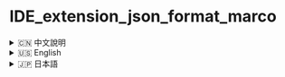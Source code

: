 # IDE_extension_json_format_marco

<details>
<summary>🇨🇳 中文說明</summary>

## EmEditor JSON 格式化巨集

本專案提供一個 EmEditor 巨集腳本，用於格式化 Visual Studio Code Extension 的 JSON 檔案。  
特點如下：

- 僅使用 ECMAScript ES2 支援的方法，兼容性高。
- 僅使用 if、for、switch 三種基本判斷式，程式碼簡潔。
- 不含偵錯檢查及訊息框，純粹專注於格式化功能。
- 可自訂縮排字元與縮排寬度。
- 適用於 EmEditor 巨集環境。

### 使用方式

1. 將 `VS_Code_Extension_JSON_format_v3.jsee` 巨集檔下載到本地端。
2. 於 EmEditor 中開啟要格式化的 JSON 檔案。
![JSON檔案格式化前](image/before_format.png)
3. 執行巨集檔，檔案內容即會自動格式化。
![JSON檔案格式化後](image/after_format.png)

### 注意事項

- 僅支援標準 JSON 格式，若原始檔有語法錯誤，巨集執行可能失敗。
- 本巨集無錯誤提示，如遇問題請確認 JSON 格式正確。

### 授權

本專案採用 [GNU General Public License v3.0](LICENSE)。

## 關於本巨集與 EmEditor 的關係

本巨集（macro script）為第三方用戶自製，僅設計於 EmEditor 編輯器環境下執行。  
本專案與 EmEditor 的開發公司或官方團隊無任何直接關聯，也未經官方背書或授權。

EmEditor 為 Emurasoft, Inc. 的註冊商標與著作權所有。  
本專案僅利用 EmEditor 公開之巨集功能或 API 進行擴充，未包含或修改任何 EmEditor 原始程式碼。

如需瞭解 EmEditor 之授權與使用規範，請參考 [EmEditor 官方網站](https://www.emeditor.com/)。

</details>

<details>
<summary>🇺🇸 English</summary>

## EmEditor JSON Formatting Macro

This project provides an EmEditor macro script for formatting JSON files, specifically for Visual Studio Code Extension JSON files.  
Features include:

- Uses only ECMAScript ES2 supported methods for maximum compatibility (EmEditor only supports up to incomplete ECMAScript 5.1, most properties or methods may not work properly).
- Only uses basic `if`, `for`, and `switch` statements, resulting in concise code (modern try_catch often causes macro errors).
- No file debugging or message dialogs (which may cause macro errors), as EmEditor's JavaScript support is incomplete.
- The initial values for indentation character (`indentChar`) and width (`indentSize`) are customizable.
- Designed for the EmEditor macro environment.

### Usage

1. Download the `VS_Code_Extension_JSON_format_v3.jsee` macro file to your local machine.  
   Place the macro file in the /Macros subfolder of your software directory. In the menu, select [Macro] -> [Customize] -> [Add], choose the macro, then click [OK].
2. Open the JSON file you want to format in EmEditor.  
   ![Before formatting JSON file](image/before_format.png)
3. In the [Macro] menu, click the loaded macro to execute it. The file content will be automatically formatted.  
   ![After formatting JSON file](image/after_format.png)


### Notes

- Only standard JSON format is supported. If the original file contains syntax errors, the macro may fail.
- No error prompts are provided. Please ensure your JSON is valid if issues occur.

### License

This project is licensed under the [GNU General Public License v3.0](LICENSE).

## About the Relationship Between This Macro and EmEditor

This macro script is independently developed by a third-party user and is designed to run within the EmEditor editor environment only.  
This project has no direct affiliation with or endorsement from the EmEditor development company or official team.

EmEditor is a registered trademark and the copyright of Emurasoft, Inc.  
This project utilizes only the publicly available macro features or APIs provided by EmEditor and does not include or modify any original EmEditor source code.

For details on EmEditor's license and usage policy, please refer to the [official EmEditor website](https://www.emeditor.com/).

</details>

<details>
<summary>🇯🇵 日本語</summary>

## EmEditor JSON フォーマットマクロ

本プロジェクトは、Visual Studio Code 拡張機能向け JSON ファイルの整形に特化した EmEditor 用マクロスクリプトを提供します。  
主な特徴：

- ECMAScript ES2 でサポートされているメソッドのみを使用し、高い互換性を実現（EmEditor は不完全な ECMAScript 5.1 までしか対応しておらず、多くのプロパティやメソッドが正しく動作しない場合があります）。
- 基本的な `if`、`for`、`switch` のみを使用し、シンプルなコード構成（新しい try_catch はよくマクロのエラー原因となります）。
- ファイルのデバッグやメッセージダイアログは含まれていません（これらはマクロエラーの原因となるため）。EmEditor の JavaScript サポートは不完全です。
- インデント文字（`indentChar`）や幅（`indentSize`）の初期値をカスタマイズ可能です。
- EmEditor マクロ環境専用です。

### 使い方

1. `VS_Code_Extension_JSON_format_v3.jsee` マクロファイルをローカルにダウンロードしてください。  
   マクロファイルをソフトウェアディレクトリ內の /Macros サブディレクトリに組態し、メニューの [マクロ] → [カスタマイズ] → [追加] からマクロを選択し [OK] をクリックします。
2. EmEditor で整形したい JSON ファイルを開きます。  
   ![JSONファイル整形前](image/before_format.png)
3. [マクロ] メニューで読み込んだマクロをクリックして実行すると、ファイル內容が自動的に整形されます。  
   ![JSONファイル整形後](image/after_format.png)

### 注意事項

- 標準的な JSON フォーマットのみ対応しています。元ファイルに構文エラーがある場合、マクロの実行に失敗することがあります。
- エラーメッセージ等はありません。不具合時は JSON の構文を確認してください。

### ライセンス

本プロジェクトは [GNU General Public License v3.0](LICENSE) のもとで公開されています。

## 本マクロとEmEditorとの関係について

本マクロスクリプトは、第三者ユーザーによって独自に開発されたものであり、EmEditorエディタ環境でのみ動作するよう設計されています。  
本プロジェクトは、EmEditorの開発会社または公式チームとは一切関係なく、公式の承認や提携もありません。

EmEditorはEmurasoft, Inc.の登録商標および著作物です。  
本プロジェクトは、EmEditorが公開しているマクロ機能やAPIのみを利用しており、EmEditorのオリジナルソースコードを含んだり、修正したりしていません。

EmEditorのライセンスや利用規約については、[EmEditor公式ウェブサイト](https://www.emeditor.com/)をご参照ください。

</details>